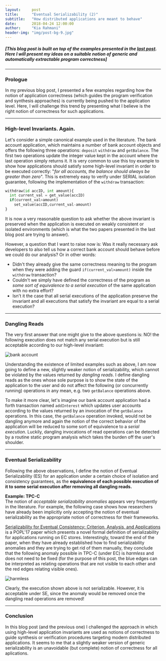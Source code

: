 ```yaml
---
layout:     post
title:      "Eventual Serializability (2)"
subtitle:   "How distributed applications are meant to behave"
date:       2018-04-24 12:00:00
author:     "Kia Rahmani"
header-img: "img/post-bg-9.jpg"
---
```

##### [This blog post is built on top of the examples presented in the [last post](https://kiarahmani.github.io/2018/04/15/ISOLATION/). Here I will present my ideas on a suitable notion of generic and automatically extractable program correctness]


---
### Prologue
In my previous blog post, I presented a few examples regarding how the
notion of application correctness (which guides the program verification and synthesis approaches) is currently being pushed 
to the application level. Here, I will challenge this trend by presenting what
I believe is the right notion of correctness for such applications.

---
### High-level Invariants. Again.
Let's consider a simple canonical example used in the literature. The bank
account application, which maintains a number of bank account objects and offers
the following three operations: 
`deposit` `withdraw` and `getBalance`. The first two operations update the integer
value kept in the account where the last operation simply returns it. 
It is very common to use
this toy example to show how applications should satisfy some high-level invariant in order to be executed correctly:
"*for all accounts, the balance should always be greater than zero*". This is extremely easy to verify under SERIAL
isolation guarantee, following the implementation of the `withdraw` transaction:
``` python
withdraw(id accID, int amount){
  int current_val = get_value(accID)
  if(current_val>amount)
    set_value(accID,current_val-amount)
}
```
It is now a very reasonable question to ask whether the above invariant is preserved 
when the application is executed on weakly consistent or isolated environments
(which is what the two papers presented in the last blog post are trying to
answer).

However, a question that I want to raise now is: Was it really necessary ask
developers to also tell us how a correct bank account should behave before we
could do our analysis? 
Or in other words: 

* Didn't they already give the same correctness meaning to the program when they were adding the guard
`if(current_val>amount)` inside the `withdraw` transaction? 
* Couldn't we simply have
defined the correctness of the program as *some sort of equivalence to a serial
execution* of the same application with no extra effort?
* Isn't it the case that all serial executions
of the application preserve the invariant and all executions that satisfy the
invariant are equal to a serial execution?

--- 
### Dangling Reads
The very first answer that one might give to the above questions is: NO!
the following execution does not match any serial execution but is still acceptable according
to our high-level invariant:

![bank account](https://github.com/Kiarahmani/kiarahmani.github.io/raw/master/_posts/figures/bankaccount.jpg)

Understanding the existence of limited examples such as above, I am now going to define a new,
slightly weaker 
notion of serializability, which cannot be violated by the values returned by
*dangling reads*. I define dangling reads as the ones whose sole purpose is to show the state of the
application to the user and do not affect the following (or concurrently running) operations in any
mean, e.g. two `getBalance` operations above. 

To make it more clear, let's imagine our bank account application had a forth
transaction named `addInterest` which updates user accounts according to
the values returned by an invocation of the `getBalance` operations. In this case, the `getBalance` operation invoked, would not be 
dangling anymore and again the notion of the correct behavior of the application will be reduced to
some sort of equivalence to a *serial execution*. Luckily, dangling invocations of read operations
can be detected by a routine static program analysis which takes the burden off
the user's shoulder.



--- 
### Eventual Serializability
Following the above observations, I define the notion of Eventual
Serializability (ES) for an application under a certain choice of isolation and consistency
guarantees, as the **equivalence of each possible execution of it to some serial
execution after removing all
dangling reads.** 

**Example: TPC-C**<br>
The notion of *acceptable serializability anomalies*  appears very frequently in the literature. 
For example, the following case shows how researchers have already been implicitly only
accepting the notion of eventual serializability as the appropriate
notion of correctness for their frameworks.

[Serializability for Eventual Consistency: Criterion, Analysis, and
Applications](https://dl.acm.org/citation.cfm?id=3009895)
is a POPL'17 paper which presents a novel formal definition of serializability
for applications running on EC stores. Interestingly, toward the end of the
paper, when they have already established how to find serializability anomalies
and they are trying to get rid of them manually, they conclude that the following anomaly
possible in
TPC-C (under EC) is
*harmless* and does not need to be fixed (for the purpose of this post, the blue
edges can be interpreted as relating operations that are not visible 
to each other and the red edges relating visible ones).


![harmless](https://github.com/Kiarahmani/kiarahmani.github.io/raw/master/_posts/figures/harmless.png)

Clearly, the execution shown above is not serializable. However, it is acceptable
under SE, since the anomaly would be removed once the dangling read operations
are removed!


----
### Conclusion
In this blog post (and the previous one) I challenged the approach in which using
high-level application invariants are used as notions of correctness to guide synthesis
or verification procedures targeting modern distributed applications. It seems
to me that a slightly weaker version of generic serializability is an
unavoidable (but complete) notion of correctness for all aplications.





